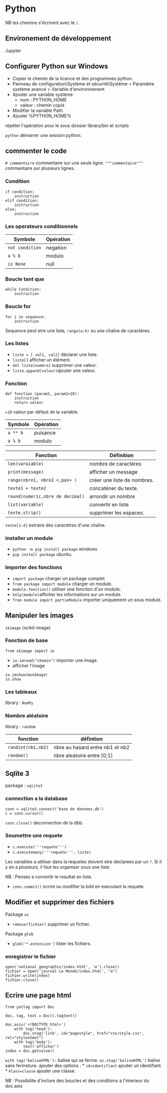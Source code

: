# Python

NB les chemins s'écrivent avec le `/`.

## Environement de développement

Jupyter

## Configurer Python sur Windows

* Copier le chemin de la licence et des programmes python.
* Panneau de configuration\Système et sécurité\Système > Paramètre système avancé > Variable d'environnement
* Ajouter une variable système 
	* nom : PYTHON_HOME
	* valeur : chemin copié
* Modifier la variable Path
* Ajouter %PYTHON_HOME% 

répéter l'opération pour le sous dossier library/bin et scripts

`python` démarrer une session python.

## commenter le code

`# commentaire` commentaire sur une seule ligne.
`"""commentaire"""` commentaire sur plusieurs lignes.

### Condition 

```
if condition:
	instruction
elif condition:
	instruction
else:
	instruction
```

### Les operateurs conditionnels

| Symbole | Opération |
|---|---|
| `not condition` | negation |
| `a % b` | modulo |
| `is None` | null |

### Boucle tant que

```
while Condition:
	instruction
```

### Boucle for

```
for i in sequence:
	instruction
```

Sequence peut etre une liste, `range(a:b)` ou une chaîne de caractères.

### Les listes

* `liste = [ val1, val2]` déclarer une liste.
* `liste[]` afficher un élément.
* `del liste[numéro]` supprimer une valeur.
* `liste.append(valeur)`ajouter une valeur.

### Fonction 

```
def fonction (param1, param2=10):
	instruction
	return valeur
```

`=10` valeur par défaut de la variable.

| Symbole | Opération |
|---|---|
| `a ** b` | puisance |
| `a % b` | modulo |

| Fonction | Définition | 
|---|---|
| `len(varaiable)` | nombre de caractères |
| `print(message)` | afficher un message |
| `range(nbre1, nbre2 <,pas> )` | créer une liste de nombres. |
| `texte1 + texte2` | concaténer du texte. |
| `round(numeric,nbre de decimal)` | arrondir un nombre |
| `list(variable)` | convertir en liste |
| `texte.strip()` | supprimer les espaces. |


`texte[1:4]` extraire des caracètres d'une chaîne.

### installer un module

* `python -m pip install package` windows
* `pip install package` ubuntu.

### Importer des fonctions

* `import package` charger un package complet.
* `from package import module` charger un module.
* `module.fonction()` utiliser une fonction d'un module.
* `help(module)`afficher les informations sur un module.
* `from module import partieModule` importer uniquement un sous module.

## Manipuler les images

`skimage` (scikit-image)

### Fonction de base

`from skimage import io`

* `io.imread("chemin")` importer une image.
* afficher l'image
```
io.imshow(monImage)
io.show 
```

### Les tableaux

library : `NumPy`

### Nombre aléatoire

library : `random`

| fonction | défintion |
|---|---|
| `randint(nb1,nb2)` | nbre au hasard entre nb1 et nb2 |
| `random()` | nbre aleatoire entre [0;1] |

## Sqlite 3

package : `sqlite3`

### connection a la database

```
conn = sqlite3.connect('base de donnees.db')
c = conn.cursor()
```

`conn.close()` deconnection de la dbb.

### Soumettre une requete

* `c.execute('''requete''')`
* `c.executemany('''requete''', liste)`

Les variables a utiliser dans la requetes doivent etre declarees par un `?`.
Si il y en a plusieurs, il faut les organiser sous une liste.

NB : Pensez a convertir le resultat en liste.

* `conn.commit()` ecrire ou modifier la bdd en executant la requete.

## Modifier et supprimer des fichiers

Package `os` 

* `remove(fichier)` supprimer un fichier.

Package `glob`

* `glob('*.extension')` lister les fichiers.

### enregistrer le fichier

```
open('national geographic/index.html', 'w').close()
fichier = open('journal Le Monde/index.html', "a")
fichier.write(index)
fichier.close()
```

## Ecrire une page html

`from yattag import Doc`
```
doc, tag, text = Doc().tagtext()

doc.asis('<!DOCTYPE html>')
	with tag('head'):
		doc.stag('link', id="pagestyle", href="css/style.css", rel="stylesheet")
	with tag('body'):
		text('afficher')
index = doc.getvalue()
```

`with tag('baliseHTML'):` balise qui se ferme.
`oc.stag('baliseHTML')` balise sans fermeture.
ajouter des options :
	* `id=identifiant` ajouter un identifiant.
	* `klass=classe` ajouter une classe.

NB : Possibilite d'inclure des boucles et des conditions a l'interieur du doc.asis
